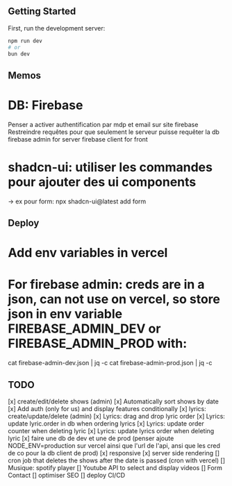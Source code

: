 ## Getting Started

First, run the development server:

```bash
npm run dev
# or
bun dev
```

## Memos
# DB: Firebase
Penser a activer authentification par mdp et email sur site firebase
Restreindre requêtes pour que seulement le serveur puisse requêter la db
firebase admin for server
firebase client for front

# shadcn-ui: utiliser les commandes pour ajouter des ui components
  -> ex pour form: npx shadcn-ui@latest add form

## Deploy
# Add env variables in vercel
# For firebase admin: creds are in a json, can not use on vercel, so store json in env variable FIREBASE_ADMIN_DEV or FIREBASE_ADMIN_PROD with:
cat firebase-admin-dev.json | jq -c
cat firebase-admin-prod.json | jq -c


## TODO
[x] create/edit/delete shows (admin)
[x] Automatically sort shows by date
[x] Add auth (only for us) and display features conditionally
[x] lyrics: create/update/delete (admin)
[x] Lyrics: drag and drop lyric order
[x] Lyrics: update lyric.order in db when ordering lyrics
[x] Lyrics: update order counter when deleting lyric
[x] Lyrics: update lyrics order when deleting lyric
[x] faire une db de dev et une de prod (penser ajoute NODE_ENV=production sur vercel ainsi que l'url de l'api, ansi que les cred de co pour la db client de prod)
[x] responsive
[x] server side rendering
[] cron job that deletes the shows after the date is passed (cron with vercel)
[] Musique: spotify player
[] Youtube API to select and display videos
[] Form Contact
[] optimiser SEO
[] deploy CI/CD
